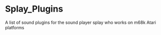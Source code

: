 # Splay_Plugins
A list of sound plugins for the sound player splay who works on m68k Atari platforms
